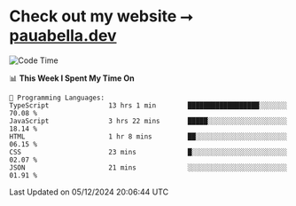 # Check out my website ⭢ [pauabella.dev](https://pauabella.dev)

<!--START_SECTION:waka-->
![Code Time](http://img.shields.io/badge/Code%20Time-3%2C947%20hrs%202%20mins-blue)

📊 **This Week I Spent My Time On** 

```text
💬 Programming Languages: 
TypeScript               13 hrs 1 min        ██████████████████░░░░░░░   70.08 % 
JavaScript               3 hrs 22 mins       █████░░░░░░░░░░░░░░░░░░░░   18.14 % 
HTML                     1 hr 8 mins         ██░░░░░░░░░░░░░░░░░░░░░░░   06.15 % 
CSS                      23 mins             █░░░░░░░░░░░░░░░░░░░░░░░░   02.07 % 
JSON                     21 mins             ░░░░░░░░░░░░░░░░░░░░░░░░░   01.91 % 
```


 Last Updated on 05/12/2024 20:06:44 UTC
<!--END_SECTION:waka-->
